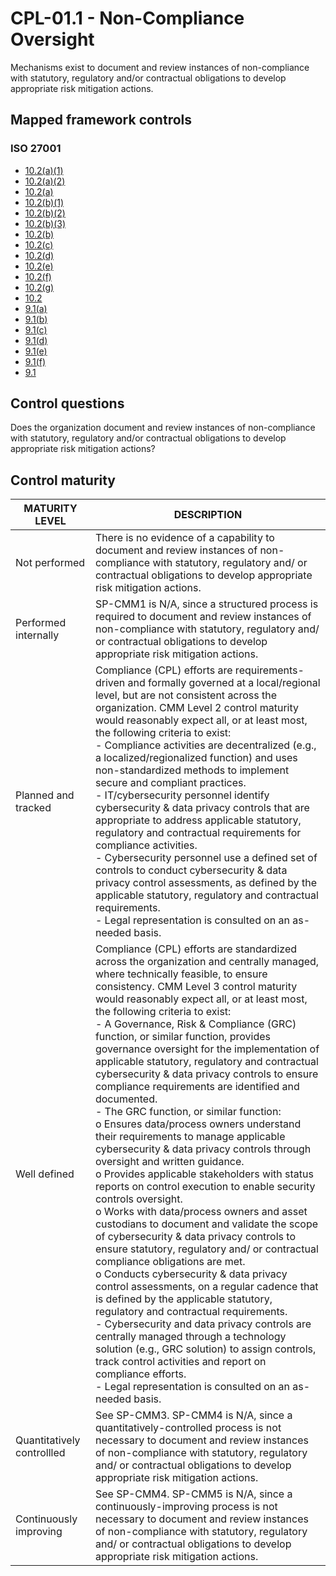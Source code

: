 # CPL-01.1 - Non-Compliance Oversight
Mechanisms exist to document and review instances of non-compliance with statutory, regulatory and/or contractual obligations to develop appropriate risk mitigation actions.
## Mapped framework controls
### ISO 27001
- [10.2(a)(1)](../iso27001/102(a)(1).md)
- [10.2(a)(2)](../iso27001/102(a)(2).md)
- [10.2(a)](../iso27001/102(a).md)
- [10.2(b)(1)](../iso27001/102(b)(1).md)
- [10.2(b)(2)](../iso27001/102(b)(2).md)
- [10.2(b)(3)](../iso27001/102(b)(3).md)
- [10.2(b)](../iso27001/102(b).md)
- [10.2(c)](../iso27001/102(c).md)
- [10.2(d)](../iso27001/102(d).md)
- [10.2(e)](../iso27001/102(e).md)
- [10.2(f)](../iso27001/102(f).md)
- [10.2(g)](../iso27001/102(g).md)
- [10.2](../iso27001/102.md)
- [9.1(a)](../iso27001/91(a).md)
- [9.1(b)](../iso27001/91(b).md)
- [9.1(c)](../iso27001/91(c).md)
- [9.1(d)](../iso27001/91(d).md)
- [9.1(e)](../iso27001/91(e).md)
- [9.1(f)](../iso27001/91(f).md)
- [9.1](../iso27001/91.md)
## Control questions
Does the organization document and review instances of non-compliance with statutory, regulatory and/or contractual obligations to develop appropriate risk mitigation actions?
## Control maturity
|       MATURITY LEVEL       |                                                                                                                                                                                                                                                                                                                                                                                                                                                                                                                                                                                                                                                                                                                                                                        DESCRIPTION                                                                                                                                                                                                                                                                                                                                                                                                                                                                                                                                                                                                                                                                                                                                                                         |
|----------------------------|------------------------------------------------------------------------------------------------------------------------------------------------------------------------------------------------------------------------------------------------------------------------------------------------------------------------------------------------------------------------------------------------------------------------------------------------------------------------------------------------------------------------------------------------------------------------------------------------------------------------------------------------------------------------------------------------------------------------------------------------------------------------------------------------------------------------------------------------------------------------------------------------------------------------------------------------------------------------------------------------------------------------------------------------------------------------------------------------------------------------------------------------------------------------------------------------------------------------------------------------------------------------------------------------------------------------------------------------------------------------------------------------------------------------------------------------------------------------------------------------------------------------------------------------------------|
| Not performed              | There is no evidence of a capability to document and review instances of non-compliance with statutory, regulatory and/ or contractual obligations to develop appropriate risk mitigation actions.                                                                                                                                                                                                                                                                                                                                                                                                                                                                                                                                                                                                                                                                                                                                                                                                                                                                                                                                                                                                                                                                                                                                                                                                                                                                                                                                                         |
| Performed internally       | SP-CMM1 is N/A, since a structured process is required to document and review instances of non-compliance with statutory, regulatory and/ or contractual obligations to develop appropriate risk mitigation actions.                                                                                                                                                                                                                                                                                                                                                                                                                                                                                                                                                                                                                                                                                                                                                                                                                                                                                                                                                                                                                                                                                                                                                                                                                                                                                                                                       |
| Planned and tracked        | Compliance (CPL) efforts are requirements-driven and formally governed at a local/regional level, but are not consistent across the organization. CMM Level 2 control maturity would reasonably expect all, or at least most, the following criteria to exist:<br>- Compliance activities are decentralized (e.g., a localized/regionalized function) and uses non-standardized methods to implement secure and compliant practices.<br>- IT/cybersecurity personnel identify cybersecurity & data privacy controls that are appropriate to address applicable statutory, regulatory and contractual requirements for compliance activities.<br>- Cybersecurity personnel use a defined set of controls to conduct cybersecurity & data privacy control assessments, as defined by the applicable statutory, regulatory and contractual requirements.<br>- Legal representation is consulted on an as-needed basis.                                                                                                                                                                                                                                                                                                                                                                                                                                                                                                                                                                                                                                        |
| Well defined               | Compliance (CPL) efforts are standardized across the organization and centrally managed, where technically feasible, to ensure consistency. CMM Level 3 control maturity would reasonably expect all, or at least most, the following criteria to exist:<br>- A Governance, Risk & Compliance (GRC) function, or similar function, provides governance oversight for the implementation of applicable statutory, regulatory and contractual cybersecurity & data privacy controls to ensure compliance requirements are identified and documented.<br>- The GRC function, or similar function:<br>o	Ensures data/process owners understand their requirements to manage applicable cybersecurity & data privacy controls through oversight and written guidance. <br>o	Provides applicable stakeholders with status reports on control execution to enable security controls oversight.<br>o	Works with data/process owners and asset custodians to document and validate the scope of cybersecurity & data privacy controls to ensure statutory, regulatory and/ or contractual compliance obligations are met.<br>o	Conducts cybersecurity & data privacy control assessments, on a regular cadence that is defined by the applicable statutory, regulatory and contractual requirements.<br>- Cybersecurity and data privacy controls are centrally managed through a technology solution (e.g., GRC solution) to assign controls, track control activities and report on compliance efforts.<br>- Legal representation is consulted on an as-needed basis. |
| Quantitatively controllled | See SP-CMM3. SP-CMM4 is N/A, since a quantitatively-controlled process is not necessary to document and review instances of non-compliance with statutory, regulatory and/ or contractual obligations to develop appropriate risk mitigation actions.                                                                                                                                                                                                                                                                                                                                                                                                                                                                                                                                                                                                                                                                                                                                                                                                                                                                                                                                                                                                                                                                                                                                                                                                                                                                                                      |
| Continuously improving     | See SP-CMM4. SP-CMM5 is N/A, since a continuously-improving process is not necessary to document and review instances of non-compliance with statutory, regulatory and/ or contractual obligations to develop appropriate risk mitigation actions.                                                                                                                                                                                                                                                                                                                                                                                                                                                                                                                                                                                                                                                                                                                                                                                                                                                                                                                                                                                                                                                                                                                                                                                                                                                                                                         |
